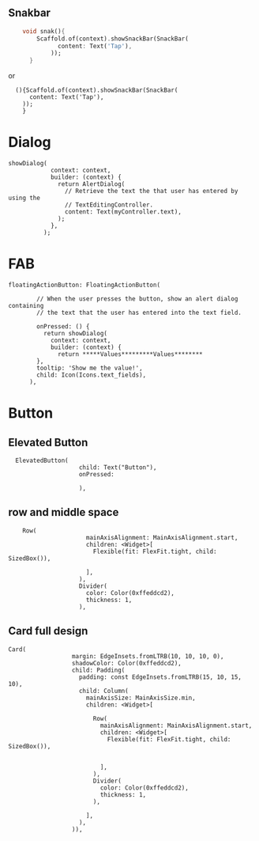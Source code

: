 ## Snakbar

```dart
    void snak(){
        Scaffold.of(context).showSnackBar(SnackBar(
              content: Text('Tap'),
            ));
      }
```
or

      (){Scaffold.of(context).showSnackBar(SnackBar(
          content: Text('Tap'),
        ));
        } 

# Dialog

    showDialog(
                context: context,
                builder: (context) {
                  return AlertDialog(
                    // Retrieve the text the that user has entered by using the
                    // TextEditingController.
                    content: Text(myController.text),
                  );
                },
              );

# FAB

    floatingActionButton: FloatingActionButton(
    
            // When the user presses the button, show an alert dialog containing
            // the text that the user has entered into the text field.
            
            onPressed: () {
              return showDialog(
                context: context,
                builder: (context) {
                  return *****Values*********Values********
            },
            tooltip: 'Show me the value!',
            child: Icon(Icons.text_fields),
          ),

# Button
## Elevated Button
      ElevatedButton(
                        child: Text("Button"),
                        onPressed: 
                        
                        ),

## row and middle space

        Row(
                          mainAxisAlignment: MainAxisAlignment.start,
                          children: <Widget>[
                            Flexible(fit: FlexFit.tight, child: SizedBox()),

                          ],
                        ),
                        Divider(
                          color: Color(0xffeddcd2),
                          thickness: 1,
                        ),

## Card full design

    Card(
                      margin: EdgeInsets.fromLTRB(10, 10, 10, 0),
                      shadowColor: Color(0xffeddcd2),
                      child: Padding(
                        padding: const EdgeInsets.fromLTRB(15, 10, 15, 10),
                        child: Column(
                          mainAxisSize: MainAxisSize.min,
                          children: <Widget>[

                            Row(
                              mainAxisAlignment: MainAxisAlignment.start,
                              children: <Widget>[
                                Flexible(fit: FlexFit.tight, child: SizedBox()),


                              ],
                            ),
                            Divider(
                              color: Color(0xffeddcd2),
                              thickness: 1,
                            ),

                          ],
                        ),
                      )),
